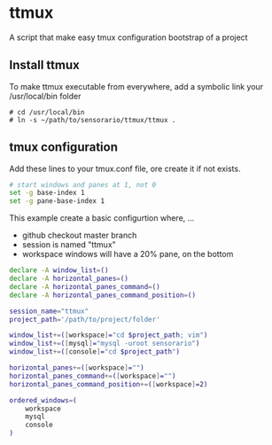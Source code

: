 # ttmux

A script that make easy tmux configuration bootstrap of a project

## Install ttmux

To make ttmux executable from everywhere, add a symbolic link your /usr/local/bin folder

    # cd /usr/local/bin
    # ln -s ~/path/to/sensorario/ttmux/ttmux .

## tmux configuration

Add these lines to your tmux.conf file, ore create it if not exists.

```bash
# start windows and panes at 1, not 0
set -g base-index 1
set -g pane-base-index 1
```

This example create a basic configurtion where, ...

 - github checkout master branch
 - session is named "ttmux"
 - workspace windows will have a 20% pane, on the bottom


```bash
declare -A window_list=()
declare -A horizontal_panes=()
declare -A horizontal_panes_command=()
declare -A horizontal_panes_command_position=()

session_name="ttmux"
project_path='/path/to/project/folder'

window_list+=([workspace]="cd $project_path; vim")
window_list+=([mysql]="mysql -uroot sensorario")
window_list+=([console]="cd $project_path")

horizontal_panes+=([workspace]="")
horizontal_panes_command+=([workspace]="")
horizontal_panes_command_position+=([workspace]=2)

ordered_windows=(
    workspace
    mysql
    console
)
```
